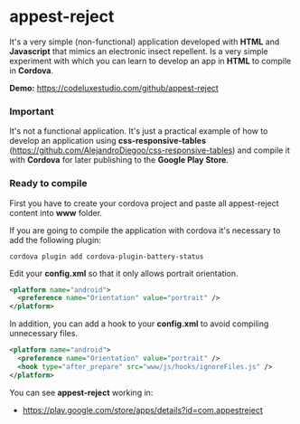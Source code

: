 # appest-reject

It's a very simple (non-functional) application developed with **HTML** and **Javascript** that mimics an electronic insect repellent. 
Is a very simple experiment with which you can learn to develop an app in **HTML** to compile in **Cordova**.

**Demo:** https://codeluxestudio.com/github/appest-reject

### Important

It's not a functional application. It's just a practical example of how to develop an application using **css-responsive-tables** (https://github.com/AlejandroDiegoo/css-responsive-tables) and compile it with **Cordova** for later publishing to the **Google Play Store**.

### Ready to compile

First you have to create your cordova project and paste all appest-reject content into **www** folder.

If you are going to compile the application with cordova it's necessary to add the following plugin:

```
cordova plugin add cordova-plugin-battery-status
```

Edit your **config.xml** so that it only allows portrait orientation.

```xml
<platform name="android">
  <preference name="Orientation" value="portrait" />
</platform>
```

In addition, you can add a hook to your **config.xml** to avoid compiling unnecessary files.

```xml
<platform name="android">
  <preference name="Orientation" value="portrait" />
  <hook type="after_prepare" src="www/js/hooks/ignoreFiles.js" />
</platform>
```
    
You can see **appest-reject** working in:
- https://play.google.com/store/apps/details?id=com.appestreject
